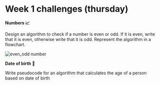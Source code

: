 # Week 1 challenges (thursday)

**Numbers 📈**

Design an algorithm to check if a number is even or odd. If it is even, write that it is even, otherwise write that it is odd. Represent the algorithm in a flowchart.

![even_odd number](https://user-images.githubusercontent.com/106564616/204362629-bc73b887-e8b2-4300-8f07-8f411feb7d03.png)

**Date of birth 👧**

Write pseudocode for an algorithm that calculates the age of a person based on date of birth

